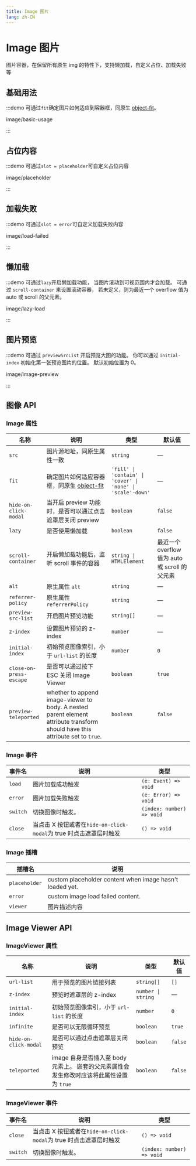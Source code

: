 ```yaml
---
title: Image 图片
lang: zh-CN
---
```


# Image 图片

图片容器，在保留所有原生 img 的特性下，支持懒加载，自定义占位、加载失败等

## 基础用法

:::demo 可通过`fit`确定图片如何适应到容器框，同原生 [object-fit](https://developer.mozilla.org/en-US/docs/Web/CSS/object-fit)。

image/basic-usage

:::

## 占位内容

:::demo 可通过`slot = placeholder`可自定义占位内容

image/placeholder

:::

## 加载失败

:::demo 可通过`slot = error`可自定义加载失败内容

image/load-failed

:::

## 懒加载

:::demo 可通过`lazy`开启懒加载功能， 当图片滚动到可视范围内才会加载。 可通过 `scroll-container` 来设置滚动容器， 若未定义，则为最近一个 overflow 值为 auto 或 scroll 的父元素。

image/lazy-load

:::

## 图片预览

:::demo 可通过 `previewSrcList` 开启预览大图的功能。 你可以通过 `initial-index` 初始化第一张预览图片的位置。 默认初始位置为 0。

image/image-preview

:::

## 图像 API

### Image 属性

| 名称                    | 说明                                                                                                                          | 类型                                                        | 默认值                                         |
| ----------------------- | ----------------------------------------------------------------------------------------------------------------------------- | ----------------------------------------------------------- | ---------------------------------------------- |
| `src`                   | 图片源地址，同原生属性一致                                                                                                    | `string`                                                    | —                                              |
| `fit`                   | 确定图片如何适应容器框，同原生 [object-fit](https://developer.mozilla.org/en-US/docs/Web/CSS/object-fit)                      | `'fill' \| 'contain' \| 'cover' \| 'none' \| 'scale'-down'` | —                                              |
| `hide-on-click-modal`   | 当开启 preview 功能时，是否可以通过点击遮罩层关闭 preview                                                                     | `boolean`                                                   | `false`                                        |
| `lazy`                  | 是否使用懒加载                                                                                                                | `boolean`                                                   | `false`                                        |
| `scroll-container`      | 开启懒加载功能后，监听 scroll 事件的容器                                                                                      | `string \| HTMLElement`                                     | 最近一个 overflow 值为 auto 或 scroll 的父元素 |
| `alt`                   | 原生属性 `alt`                                                                                                                | `string`                                                    | —                                              |
| `referrer-policy`       | 原生属性 `referrerPolicy`                                                                                                     | `string`                                                    | —                                              |
| `preview-src-list`      | 开启图片预览功能                                                                                                              | `string[]`                                                  | —                                              |
| `z-index`               | 设置图片预览的 z-index                                                                                                        | `number`                                                    | —                                              |
| `initial-index`         | 初始预览图像索引，小于 `url-list` 的长度                                                                                      | `number`                                                    | `0`                                            |
| `close-on-press-escape` | 是否可以通过按下 ESC 关闭 Image Viewer                                                                                        | `boolean`                                                   | `true`                                         |
| `preview-teleported`    | whether to append image-viewer to body. A nested parent element attribute transform should have this attribute set to `true`. | `boolean`                                                   | `false`                                        |

### Image 事件

| 事件名   | 说明                                                               | 类型                      |
| -------- | ------------------------------------------------------------------ | ------------------------- |
| `load`   | 图片加载成功触发                                                   | `(e: Event) => void`      |
| `error`  | 图片加载失败触发                                                   | `(e: Error) => void`      |
| `switch` | 切换图像时触发。                                                   | `(index: number) => void` |
| `close`  | 当点击 X 按钮或者在`hide-on-click-modal`为 true 时点击遮罩层时触发 | `() => void`              |

### Image 插槽

| 插槽名        | 说明                                                     |
| ------------- | -------------------------------------------------------- |
| `placeholder` | custom placeholder content when image hasn't loaded yet. |
| `error`       | custom image load failed content.                        |
| `viewer`      | 图片描述内容                                             |

## Image Viewer API

### ImageViewer 属性

| 名称                  | 说明                                                                                     | 类型               | 默认值  |
| --------------------- | ---------------------------------------------------------------------------------------- | ------------------ | ------- |
| `url-list`            | 用于预览的图片链接列表                                                                   | `string[]`         | `[]`    |
| `z-index`             | 预览时遮罩层的 z-index                                                                   | `number \| string` | —       |
| `initial-index`       | 初始预览图像索引，小于 `url-list` 的长度                                                 | `number`           | `0`     |
| `infinite`            | 是否可以无限循环预览                                                                     | `boolean`          | `true`  |
| `hide-on-click-modal` | 是否可以通过点击遮罩层关闭预览                                                           | `boolean`          | `false` |
| `teleported`          | image 自身是否插入至 body 元素上。 嵌套的父元素属性会发生修改时应该将此属性设置为 `true` | `boolean`          | `false` |

### ImageViewer 事件

| 事件名   | 说明                                                               | 类型                      |
| -------- | ------------------------------------------------------------------ | ------------------------- |
| `close`  | 当点击 X 按钮或者在`hide-on-click-modal`为 true 时点击遮罩层时触发 | `() => void`              |
| `switch` | 切换图像时触发。                                                   | `(index: number) => void` |
